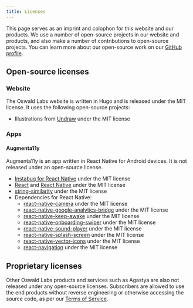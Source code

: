 ```yaml
---
title: Licenses
---
```


This page serves as an imprint and colophon for this website and our products. We use a number of open-source projects in our website and products, and also make a number of contributions to open-source projects. You can learn more about our open-source work on our [GitHub profile](https://github.com/OswaldLabsOpenSource).

## Open-source licenses

### Website

The Oswald Labs website is written in Hugo and is released under the MIT license. It uses the following open-source projects:

- Illustrations from [Undraw](https://undraw.co) under the MIT license

### Apps

#### Augmenta11y

Augmenta11y is an app written in React Native for Android devices. It is not released under an open-source license.

- [Instabug for React Native](https://github.com/Instabug/Instabug-React-Native) under the MIT license
- [React](https://github.com/facebook/react) and [React Native](https://github.com/facebook/react-native) under the MIT license
- [string-similarity](https://github.com/aceakash/string-similarity) under the MIT license
- Dependencies for React Native:
    - [react-native-camera](https://ghub.io/react-native-camera) under the MIT license
    - [react-native-google-analytics-bridge](https://ghub.io/react-native-google-analytics-bridge) under the MIT license
    - [react-native-keep-awake](https://ghub.io/react-native-keep-awake) under the MIT license
    - [react-native-onboarding-swiper](https://ghub.io/react-native-onboarding-swiper) under the MIT license
    - [react-native-sound-player](https://ghub.io/react-native-sound-player) under the MIT license
    - [react-native-splash-screen](https://ghub.io/react-native-splash-screen) under the MIT license
    - [react-native-vector-icons](https://ghub.io/react-native-vector-icons) under the MIT license
    - [react-navigation](https://ghub.io/react-navigation) under the MIT license

## Proprietary licenses

Other Oswald Labs products and services such as Agastya are also not released under any open-source licenses. Subscribers are allowed to use the end products without reverse engineering or otherwise accessing the source code, as per our [Terms of Service](/policies/terms).